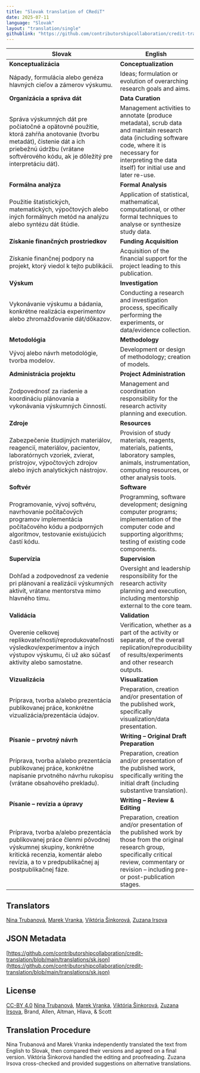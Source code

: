 ```yaml
---
title: "Slovak translation of CRediT"
date: 2025-07-11
language: "Slovak"
layout: "translation/single"
githublink: "https://github.com/contributorshipcollaboration/credit-translation/blob/main/translations/sk.json"
---
```


| Slovak | English |
| --- | --- |
| **Konceptualizácia** | **Conceptualization** |
| Nápady, formulácia alebo genéza hlavných cieľov a zámerov výskumu. | Ideas; formulation or evolution of overarching research goals and aims. |
| **Organizácia a správa dát** | **Data Curation** |
| Správa výskumných dát pre počiatočné a opätovné použitie, ktorá zahŕňa anotovanie (tvorbu metadát), čistenie dát a ich priebežnú údržbu (vrátane softvérového kódu, ak je dôležitý pre interpretáciu dát). | Management activities to annotate (produce metadata), scrub data and maintain research data (including software code, where it is necessary for interpreting the data itself) for initial use and later re-use. |
| **Formálna analýza** | **Formal Analysis** |
| Použitie štatistických, matematických, výpočtových alebo iných formálnych metód na analýzu alebo syntézu dát štúdie. | Application of statistical, mathematical, computational, or other formal techniques to analyse or synthesize study data. |
| **Získanie finančných prostriedkov** | **Funding Acquisition** |
| Získanie finančnej podpory na projekt, ktorý viedol k tejto publikácii. | Acquisition of the financial support for the project leading to this publication. |
| **Výskum** | **Investigation** |
| Vykonávanie výskumu a bádania, konkrétne realizácia experimentov alebo zhromažďovanie dát/dôkazov. | Conducting a research and investigation process, specifically performing the experiments, or data/evidence collection. |
| **Metodológia** | **Methodology** |
| Vývoj alebo návrh metodológie, tvorba modelov. | Development or design of methodology; creation of models. |
| **Administrácia projektu** | **Project Administration** |
| Zodpovednosť za riadenie a koordináciu plánovania a vykonávania výskumných činností. | Management and coordination responsibility for the research activity planning and execution. |
| **Zdroje** | **Resources** |
| Zabezpečenie študijných materiálov, reagencií, materiálov, pacientov, laboratórnych vzoriek, zvierat, prístrojov, výpočtových zdrojov alebo iných analytických nástrojov. | Provision of study materials, reagents, materials, patients, laboratory samples, animals, instrumentation, computing resources, or other analysis tools. |
| **Softvér** | **Software** |
| Programovanie, vývoj softvéru, navrhovanie počítačových programov implementácia počítačového kódu a podporných algoritmov, testovanie existujúcich častí kódu. | Programming, software development; designing computer programs; implementation of the computer code and supporting algorithms; testing of existing code components. |
| **Supervízia** | **Supervision** |
| Dohľad a zodpovednosť za vedenie pri plánovaní a realizácii  výskumných aktivít, vrátane mentorstva mimo hlavného tímu. | Oversight and leadership responsibility for the research activity planning and execution, including mentorship external to the core team. |
| **Validácia** | **Validation** |
| Overenie celkovej replikovateľnosti/reprodukovateľnosti výsledkov/experimentov a iných výstupov výskumu, či už ako súčasť aktivity alebo samostatne. | Verification, whether as a part of the activity or separate, of the overall replication/reproducibility of results/experiments and other research outputs. |
| **Vizualizácia** | **Visualization** |
| Príprava, tvorba a/alebo prezentácia publikovanej práce, konkrétne vizualizácia/prezentácia údajov. | Preparation, creation and/or presentation of the published work, specifically visualization/data presentation. |
| **Písanie – prvotný návrh** | **Writing – Original Draft Preparation** |
| Príprava, tvorba a/alebo prezentácia publikovanej práce, konkrétne napísanie prvotného návrhu rukopisu (vrátane obsahového prekladu). | Preparation, creation and/or presentation of the published work, specifically writing the initial draft (including substantive translation). |
| **Písanie –  revízia a úpravy** | **Writing – Review & Editing** |
| Príprava, tvorba a/alebo prezentácia publikovanej práce členmi pôvodnej výskumnej skupiny, konkrétne kritická recenzia, komentár alebo revízia, a to v predpublikačnej aj postpublikačnej fáze. | Preparation, creation and/or presentation of the published work by those from the original research group, specifically critical review, commentary or revision – including pre- or post-publication stages. |

## Translators

[Nina  Trubanová](https://orcid.org/0000-0001-8156-3304), [Marek  Vranka](https://orcid.org/0000-0003-3413-9062), [Viktória  Šinkorová](https://orcid.org/0009-0009-6534-8861), [Zuzana  Irsova](https://orcid.org/0000-0002-0753-8124)

## JSON Metadata

[https://github.com/contributorshipcollaboration/credit-translation/blob/main/translations/sk.json](https://github.com/contributorshipcollaboration/credit-translation/blob/main/translations/sk.json)

## License

[CC-BY 4.0](https://creativecommons.org/licenses/by/4.0/) [Nina  Trubanová](https://orcid.org/0000-0001-8156-3304), [Marek  Vranka](https://orcid.org/0000-0003-3413-9062), [Viktória  Šinkorová](https://orcid.org/0009-0009-6534-8861), [Zuzana  Irsova](https://orcid.org/0000-0002-0753-8124), Brand, Allen, Altman, Hlava, & Scott

## Translation Procedure

Nina Trubanová and Marek Vranka independently translated the text from English to Slovak, then compared their versions and agreed on a final version. Viktória Šinkorová handled the editing and proofreading. Zuzana Irsova cross-checked and provided suggestions on alternative translations.